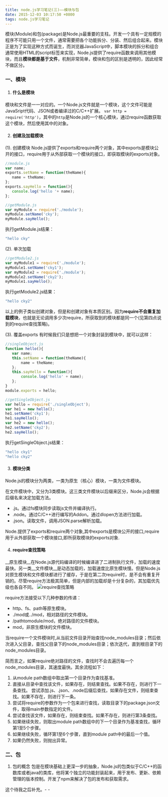 ```yaml
---
title: node.js学习笔记(三)——模块与包
date: 2015-12-03 10:17:50 +0800
tags: node.js学习笔记
---
```

模块(Module)和包(package)是Node.js最重要的支柱。开发一个具有一定规模的程序不可能只用一个文件，通常需要把各个功能拆分、分装、然后组合起来。模块正是为了实现这种方式而诞生，而浏览器JavaScript中，脚本模块的拆分和组合通常使用HTML的script标签来实现，Node.js提供了require函数来调用其他模块，而且**模块都是基于文件**，机制非常简单，模块和包的区别是透明的，因此经常不做区分。
<!-- more  -->
### 一、模块
1. #### 什么是模块
模块和文件是一一对应的。一个Node.js文件就是一个模块，这个文件可能是JavaSript代码、JSON或者编译过的C/C++扩展。
`var http = require('http')`，其中的`http`是Node.js的一个核心模块，通过require函数获取这个模块，然后使用其中的对象。

2. #### 创建及加载模块
 (1). 创建模块
 Node.js提供了exports和require两个对象，其中exports是模块公开的接口，require用于从外部获取一个模块的接口，即获取模块的exports对象。
 ```javascript
 //module.js
var name;
exports.setName = function(theName){
    name = theName;
};
exports.sayHello = function(){
    console.log('hello '+ name);
};
 ```
 ```javascript
 //getModule.js
var myModule = require('./module');
myModule.setName('cky');
myModule.sayHello();
 ```
 执行getModule.js结果：
```javascript
"hello cky"
```
 (2). 单次加载
  ```javascript
 //getModule2.js
var myModule1 = require('./module');
myModule1.setName('cky1');
var myModule2 = require('./module');
myModule2.setName('cky2');
myModule1.sayHello();
```
 执行getModule2.js结果：
```javascript
"hello cky2"
```
  以上的例子类似创建对象，但是和创建对象有本质区别。因为**require不会重复加载模块**，也就是无论调用多少次require，所获取到的模块都是同一个(见第四点说到的require查找策略)。

 (3). 覆盖exports
 有时候我们只是想把一个对象封装到模块中，就可以这样：
 ```javascript
 //singleObject.js
function hello(){
    var name;
    this.setName = function(theName){
        name = theName;
    };
    this.sayHello = function(){
        console.log('hello' + name);
    };
}
module.exports = hello;
 ```
 ```javascript
 //getSingleObject.js
var hello = require('./singleObject');
var he1 = new hello();
he1.setName('cky1');
he1.sayHello();
var he2 = new hello();
he2.setName('cky2');
he2.sayHello();
 ```
 执行getSingleObject.js结果：
```javascript
"hello cky1"
"hello cky2"
```

3. #### 模块分类
 Node.js的模块分为两类，一类为原生（核心）模块，一类为文件模块。

 在文件模块中，又分为3类模块。这三类文件模块以后缀来区分，Node.js会根据后缀名来决定加载方法。

 - .js。通过fs模块同步读取js文件并编译执行。
 - .node。通过C/C++进行编写的Addon。通过dlopen方法进行加载。
 - .json。读取文件，调用JSON.parse解析加载。

 Node.提供了exports和require两个对象,其中exports是模块公开的接口,require用于从外部获取一个模块接口,即所获取模块的exports对象.

4. #### require查找策略
 __原生模块__在Node.js源代码编译的时候编译进了二进制执行文件，加载的速度最快。另一类__文件模块__是动态加载的，加载速度比原生模块慢。但是Node.js对原生模块和文件模块都进行了缓存，于是在第二次require时，是不会有重复开销的。尽管require方法极其简单，但是内部的加载却是十分复杂的，其加载优先级也各自不同。
 ![require查找策略](http://i12.tietuku.com/c914066941701bb7.jpg)

 require方法接受以下几种参数的传递：

 - http、fs、path等原生模块。
 - ./mod或../mod，相对路径的文件模块。
 - /pathtomodule/mod，绝对路径的文件模块。
 - mod，非原生模块的文件模块。

 当require一个文件模块时,从当前文件目录开始查找node_modules目录；然后依次进入父目录，查找父目录下的node_modules目录；依次迭代，直到根目录下的node_modules目录。

 简而言之，如果require绝对路径的文件，查找时不会去遍历每一个node_modules目录，其速度最快。其余流程如下：

 1. 从module path数组中取出第一个目录作为查找基准。
 2. 直接从目录中查找该文件，如果存在，则结束查找。如果不存在，则进行下一条查找。
尝试添加.js、.json、.node后缀后查找，如果存在文件，则结束查找。如果不存在，则进行下一条。
 3. 尝试将require的参数作为一个包来进行查找，读取目录下的package.json文件，取得main参数指定的文件。
 4. 尝试查找该文件，如果存在，则结束查找。如果不存在，则进行第3条查找。
 5. 如果继续失败，则取出module path数组中的下一个目录作为基准查找，循环第1至5个步骤。
 6. 如果继续失败，循环第1至6个步骤，直到module path中的最后一个值。
 7. 如果仍然失败，则抛出异常。

### 二、包
1. 包的概念
    包是在模块基础上更深一步的抽象，Node.js的包类似于C/C++的函数库或者java的类库，他将某个独立的功能封装起来，用于发布、更新、依赖管理的版本控制。开发了npm来解决了包的发布和获取需求。

这个待我之后补充。- -